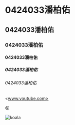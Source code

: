 

# 0424033潘柏佑
## 0424033潘柏佑
### 0424033潘柏佑
#### 0424033潘柏佑
##### 0424033潘柏佑
###### 0424033潘柏佑

<www.youtube.com>

:rage:

![koala]()
